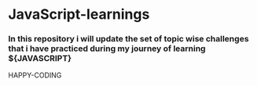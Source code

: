 # JavaScript-learnings

### In this repository i will update the set of topic wise challenges that i have practiced during my journey of learning ${JAVASCRIPT}

HAPPY-CODING
